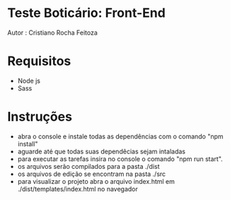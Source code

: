 # Teste Boticário: Front-End
Autor : Cristiano Rocha Feitoza

# Requisitos
- Node js
- Sass

# Instruções
- abra o console e instale todas as dependências com o comando "npm install"
- aguarde até que todas suas dependêcias sejam intaladas
- para executar as tarefas insira no console o comando "npm run start".
- os arquivos serão compilados para a pasta ./dist
- os arquivos de edição se encontram na pasta ./src
- para visualizar o projeto abra o arquivo index.html em ./dist/templates/index.html no navegador
